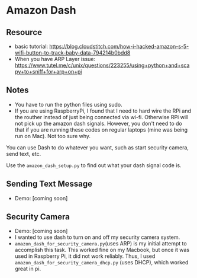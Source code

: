 # Amazon Dash

## Resource
- basic tutorial: https://blog.cloudstitch.com/how-i-hacked-amazon-s-5-wifi-button-to-track-baby-data-794214b0bdd8
- When you have ARP Layer issue: https://www.tutel.me/c/unix/questions/223255/using+python+and+scapy+to+sniff+for+arp+on+pi

## Notes
- You have to run the python files using sudo. 
- If you are using RaspberryPi, I found that I need to hard wire the RPi and the routher instead of just being connected via wi-fi. Otherwise RPi will not pick up the amazon dash signals. However, you don't need to do that if you are running these codes on regular laptops (mine was being run on Mac). Not too sure why. 

You can use Dash to do whatever you want, such as start security camera, send text, etc. 

Use the `amazon_dash_setup.py` to find out what your dash signal code is. 

## Sending Text Message
- Demo: [coming soon]

## Security Camera 
- Demo: [coming soon]
- I wanted to use dash to turn on and off my security camera system. 
- `amazon_dash_for_security_camera.py`(uses ARP) is my initial attempt to accomplish this task. This worked fine on my Macbook, but once it was used in Raspberry Pi, it did not work reliably. Thus, I used `amazon_dash_for_security_camera_dhcp.py` (uses DHCP), which worked great in pi. 

